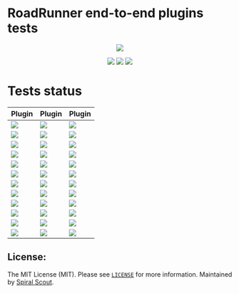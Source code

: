 # RoadRunner end-to-end plugins tests
<p align="center">
 <a href="https://roadrunner.dev" target="_blank">
  <picture>
    <source media="(prefers-color-scheme: dark)" srcset="https://user-images.githubusercontent.com/7326800/205905278-3899e2c8-5c15-4347-820b-a8ea4c5ba2d7.png">
    <img align="center" src="https://user-images.githubusercontent.com/796136/50286124-6f7f3780-046f-11e9-9f45-e8fedd4f786d.png">
  </picture>
</a>
</p>
<p align="center">
 <a href="https://packagist.org/packages/spiral/roadrunner"><img src="https://poser.pugx.org/spiral/roadrunner/version"></a>
	<a href="https://discord.gg/TFeEmCs"><img src="https://img.shields.io/badge/discord-chat-magenta.svg"></a>
	<a href="https://packagist.org/packages/spiral/roadrunner"><img src="https://img.shields.io/packagist/dd/spiral/roadrunner?style=flat-square"></a>
</p>

# Tests status
    

| Plugin                                                                                      | Plugin                                                                                               | Plugin                                                                                          |
|---------------------------------------------------------------------------------------------|------------------------------------------------------------------------------------------------------|-------------------------------------------------------------------------------------------------|
| ![](https://github.com/roadrunner-server/amqp/actions/workflows/linux.yml/badge.svg)        | ![](https://github.com/roadrunner-server/amqp/actions/workflows/linux_durability.yml/badge.svg)      | ![](https://github.com/roadrunner-server/status/actions/workflows/linux.yml/badge.svg)          |
| ![](https://github.com/roadrunner-server/beanstalk/actions/workflows/linux.yml/badge.svg)   | ![](https://github.com/roadrunner-server/beanstalk/actions/workflows/linux_durability.yml/badge.svg) | ![](https://github.com/temporalio/roadrunner-temporal/actions/workflows/linux.yml/badge.svg)    |
| ![](https://github.com/roadrunner-server/kafka/actions/workflows/linux.yml/badge.svg)       | ![](https://github.com/roadrunner-server/kafka/actions/workflows/linux_durability.yml/badge.svg)     | ![](https://github.com/roadrunner-server/server/actions/workflows/linux.yml/badge.svg)          |
| ![](https://github.com/roadrunner-server/sqs/actions/workflows/linux.yml/badge.svg)         | ![](https://github.com/roadrunner-server/sqs/actions/workflows/linux_durability.yml/badge.svg)       | ![](https://github.com/roadrunner-server/metrics/actions/workflows/linux.yml/badge.svg)         |
| ![](https://github.com/roadrunner-server/boltdb/actions/workflows/linux.yml/badge.svg)      | ![](https://github.com/roadrunner-server/http/actions/workflows/linux.yml/badge.svg)                 | ![](https://github.com/roadrunner-server/rpc/actions/workflows/linux.yml/badge.svg)             |
| ![](https://github.com/roadrunner-server/memory/actions/workflows/linux_jobs.yml/badge.svg) | ![](https://github.com/roadrunner-server/memory/actions/workflows/linux_inmemory.yml/badge.svg)      | ![](https://github.com/roadrunner-server/proxy_ip_parser/actions/workflows/linux.yml/badge.svg) |
| ![](https://github.com/roadrunner-server/nats/actions/workflows/linux.yml/badge.svg)        | ![](https://github.com/roadrunner-server/nats/actions/workflows/linux_durability.yml/badge.svg)      | ![](https://github.com/roadrunner-server/redis/actions/workflows/linux.yml/badge.svg)           |
| ![](https://github.com/roadrunner-server/app-logger/actions/workflows/linux.yml/badge.svg)  | ![](https://github.com/roadrunner-server/centrifuge/actions/workflows/linux.yml/badge.svg)           | ![](https://github.com/roadrunner-server/resetter/actions/workflows/linux.yml/badge.svg)        |
| ![](https://github.com/roadrunner-server/config/actions/workflows/linux.yml/badge.svg)      | ![](https://github.com/roadrunner-server/kv/actions/workflows/linux.yml/badge.svg)                   | ![](https://github.com/roadrunner-server/service/actions/workflows/linux.yml/badge.svg)         |
| ![](https://github.com/roadrunner-server/gzip/actions/workflows/linux.yml/badge.svg)        | ![](https://github.com/roadrunner-server/logger/actions/workflows/linux.yml/badge.svg)               | ![](https://github.com/roadrunner-server/tcp/actions/workflows/linux.yml/badge.svg)             |
| ![](https://github.com/roadrunner-server/headers/actions/workflows/linux.yml/badge.svg)     | ![](https://github.com/roadrunner-server/lock/actions/workflows/linux.yml/badge.svg)                 | ![](https://github.com/roadrunner-server/otel/actions/workflows/linux.yml/badge.svg)            |
| ![](https://github.com/roadrunner-server/informer/actions/workflows/linux.yml/badge.svg)    | ![](https://github.com/roadrunner-server/memcached/actions/workflows/linux.yml/badge.svg)            | ![](https://github.com/roadrunner-server/jobs/actions/workflows/linux.yml/badge.svg)            |

## License:

The MIT License (MIT). Please see [`LICENSE`](./LICENSE) for more information. Maintained
by [Spiral Scout](https://spiralscout.com).
